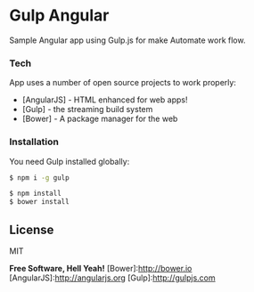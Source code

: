 # Gulp Angular

Sample Angular app using Gulp.js for make Automate work flow.

### Tech

App uses a number of open source projects to work properly:

* [AngularJS] - HTML enhanced for web apps!
* [Gulp] - the streaming build system
* [Bower] - A package manager for the web

### Installation

You need Gulp installed globally:

```sh
$ npm i -g gulp
```

```sh
$ npm install
$ bower install
```

License
----

MIT


**Free Software, Hell Yeah!**
[Bower]:http://bower.io
[AngularJS]:http://angularjs.org
[Gulp]:http://gulpjs.com
